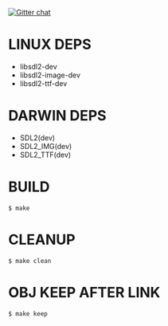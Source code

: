 
[![Gitter chat](https://badges.gitter.im/gitterHQ/services.png)](https://gitter.im/gitterHQ/services)


# LINUX DEPS

- libsdl2-dev
- libsdl2-image-dev
- libsdl2-ttf-dev

# DARWIN DEPS

- SDL2(dev)
- SDL2_IMG(dev)
- SDL2_TTF(dev)

# BUILD

`$ make`

# CLEANUP

`$ make clean`

# OBJ KEEP AFTER LINK

`$ make keep`
